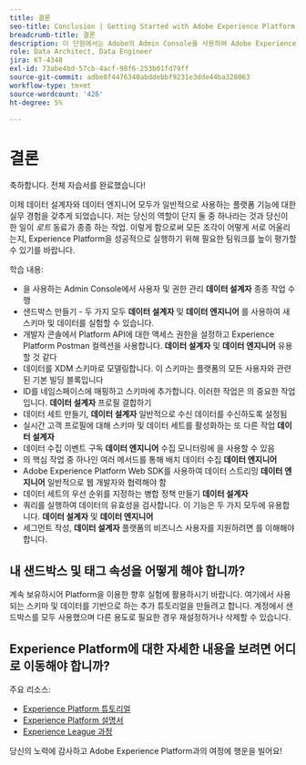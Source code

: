 ```yaml
---
title: 결론
seo-title: Conclusion | Getting Started with Adobe Experience Platform for Data Architects and Data Engineers
breadcrumb-title: 결론
description: 이 단원에서는 Adobe의 Admin Console을 사용하여 Adobe Experience Platform 사용자 권한을 구성합니다.
role: Data Architect, Data Engineer
jira: KT-4348
exl-id: 73abe4bd-57cb-4acf-98f6-253b01fd79ff
source-git-commit: adbe8f4476340abddebbf9231e3dde44ba328063
workflow-type: tm+mt
source-wordcount: '426'
ht-degree: 5%

---
```


# 결론

<!--5min-->

축하합니다. 전체 자습서를 완료했습니다!

이제 데이터 설계자와 데이터 엔지니어 모두가 일반적으로 사용하는 플랫폼 기능에 대한 실무 경험을 갖추게 되었습니다. 저는 당신의 역할이 단지 둘 중 하나라는 것과 당신이 한 일이 _로트_ 동료가 종종 하는 작업. 이렇게 함으로써 모든 조각이 어떻게 서로 어울리는지, Experience Platform을 성공적으로 실행하기 위해 필요한 팀워크를 높이 평가할 수 있기를 바랍니다.

학습 내용:

* 을 사용하는 Admin Console에서 사용자 및 권한 관리 **데이터 설계자** 종종 작업 수행
* 샌드박스 만들기 - 두 가지 모두 **데이터 설계자** 및 **데이터 엔지니어** 를 사용하여 새 스키마 및 데이터를 실험할 수 있습니다.
* 개발자 콘솔에서 Platform API에 대한 액세스 권한을 설정하고 Experience Platform Postman 컬렉션을 사용합니다. **데이터 설계자** 및 **데이터 엔지니어** 유용할 것 같다
* 데이터를 XDM 스키마로 모델링합니다. 이 스키마는 플랫폼의 모든 사용자와 관련된 기본 빌딩 블록입니다
* ID를 네임스페이스에 매핑하고 스키마에 추가합니다. 이러한 작업은 의 중요한 작업입니다. **데이터 설계자** 프로필 결합하기
* 데이터 세트 만들기, **데이터 설계자** 일반적으로 수신 데이터를 수신하도록 설정됨
* 실시간 고객 프로필에 대해 스키마 및 데이터 세트를 활성화하는 또 다른 작업 **데이터 설계자**
* 데이터 수집 이벤트 구독 **데이터 엔지니어** 수집 모니터링에 을 사용할 수 있음
* 의 핵심 작업 중 하나인 여러 메서드를 통해 배치 데이터 수집 **데이터 엔지니어**
* Adobe Experience Platform Web SDK를 사용하여 데이터 스트리밍 **데이터 엔지니어** 일반적으로 웹 개발자와 협력해야 함
* 데이터 세트의 우선 순위를 지정하는 병합 정책 만들기 **데이터 설계자**
* 쿼리를 실행하여 데이터의 유효성을 검사합니다. 이 기능은 두 가지 모두에 유용합니다. **데이터 설계자** 및 **데이터 엔지니어**
* 세그먼트 작성, **데이터 설계자** 플랫폼의 비즈니스 사용자를 지원하려면 를 이해해야 합니다.



## 내 샌드박스 및 태그 속성을 어떻게 해야 합니까?

계속 보유하시어 Platform을 이용한 향후 실험에 활용하시기 바랍니다. 여기에서 사용되는 스키마 및 데이터를 기반으로 하는 추가 튜토리얼을 만들려고 합니다. 계정에서 샌드박스를 모두 사용했으며 다른 용도로 필요한 경우 재설정하거나 삭제할 수 있습니다.

## Experience Platform에 대한 자세한 내용을 보려면 어디로 이동해야 합니까?

주요 리소스:

* [Experience Platform 튜토리얼](https://experienceleague.adobe.com/docs/platform-learn/tutorials/overview.html?lang=ko-KR)
* [Experience Platform 설명서](https://experienceleague.adobe.com/docs/experience-platform/landing/home.html?lang=ko)
* [Experience League 과정](https://experienceleague.adobe.com/#dashboard/learning)

당신의 노력에 감사하고 Adobe Experience Platform과의 여정에 행운을 빌어요!
